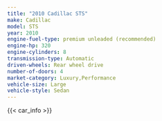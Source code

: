 ```yaml
---
title: "2010 Cadillac STS"
make: Cadillac
model: STS
year: 2010
engine-fuel-type: premium unleaded (recommended)
engine-hp: 320
engine-cylinders: 8
transmission-type: Automatic
driven-wheels: Rear wheel drive
number-of-doors: 4
market-category: Luxury,Performance
vehicle-size: Large
vehicle-style: Sedan
---
```


{{< car_info >}}
